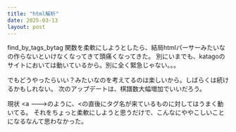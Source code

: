 ```yaml
---
title: "html解析"
date: 2025-03-13
layout: post
---
```


find_by_tags_bytag 関数を柔軟にしようとしたら、結局htmlパーサーみたいなの作らないといけなくなってきて頭痛くなってきた。
別にいまでも、katagoのサイトにおいては動いているから。別に全く緊急じゃない。。。

でもどうやったらいい？みたいなのを考えてるのは楽しいから。しばらくは続けるかもしれない。
次のアップデートは、棋譜数大幅増加でいいだろう。

現状 <a --->のように、<の直後にタグ名が来ているものに対してはうまく動いてる。
それをちょっと柔軟にしようと思うだけで、こんなにややこしいことになるなんて思わなかった。
